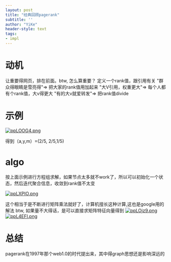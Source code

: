 ```yaml
---
layout: post
title: "经典回顾pagerank"
subtitle: ''
author: "YiKe"
header-style: text
tags:
- impl
---
```

# 动机
让重要得网页，排在前面。btw, 怎么算重要？
定义一个rank值，跟引用有关
"群众得眼睛是雪亮得"=> 把大家的rank值用加起来
"大V引用，权重更大"=> 每个人都有个rank值，大v得更大
"有的大v就爱转发"=> 把rank值divide
# 示例
[![ppLOOG4.png](https://s1.ax1x.com/2023/04/11/ppLOOG4.png)](https://imgse.com/i/ppLOOG4)


得到（a,y,m）=(2/5, 2/5,1/5)
# algo
按上面示例进行方程组求解，如果节点太多就不work了，所以可以初始化一个状态，然后迭代聚合信息，收敛到rank值不太变


[![ppLXPIO.png](https://s1.ax1x.com/2023/04/11/ppLXPIO.png)](https://imgse.com/i/ppLXPIO)


这个相当于是不断进行矩阵乘法就好了，计算机擅长这种计算,这也是google用的解法
btw, 如果量不大得话，是可以直接求矩阵特征向量得到
[![ppLOjz9.png](https://s1.ax1x.com/2023/04/11/ppLOjz9.png)](https://imgse.com/i/ppLOjz9)
[![ppL4EFI.png](https://s1.ax1x.com/2023/04/11/ppL4EFI.png)](https://imgse.com/i/ppL4EFI)


# 总结
pagerank在1997年那个web1.0的时代提出来，其中得graph思想还是影响深远的